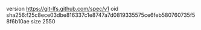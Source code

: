 version https://git-lfs.github.com/spec/v1
oid sha256:f25c8ece03dbe816337c1e8747a7d0819335575ce6feb580760735f58f6b10ae
size 2550
